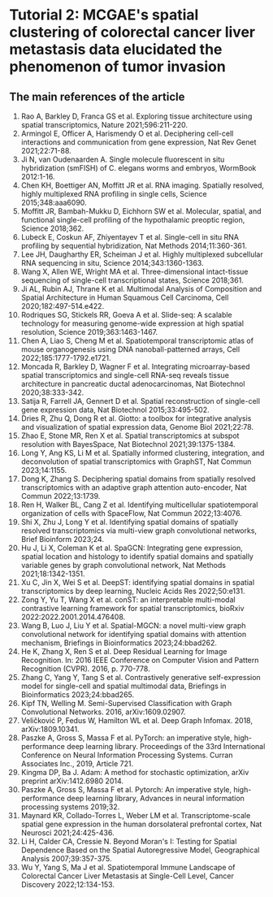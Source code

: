 # Tutorial 2: MCGAE's spatial clustering of colorectal cancer liver metastasis data elucidated the phenomenon of tumor invasion

## The main references of the article
1.	Rao A, Barkley D, Franca GS et al. Exploring tissue architecture using spatial transcriptomics, Nature 2021;596:211-220.
2.	Armingol E, Officer A, Harismendy O et al. Deciphering cell-cell interactions and communication from gene expression, Nat Rev Genet 2021;22:71-88.
3.	Ji N, van Oudenaarden A. Single molecule fluorescent in situ hybridization (smFISH) of C. elegans worms and embryos, WormBook 2012:1-16.
4.	Chen KH, Boettiger AN, Moffitt JR et al. RNA imaging. Spatially resolved, highly multiplexed RNA profiling in single cells, Science 2015;348:aaa6090.
5.	Moffitt JR, Bambah-Mukku D, Eichhorn SW et al. Molecular, spatial, and functional single-cell profiling of the hypothalamic preoptic region, Science 2018;362.
6.	Lubeck E, Coskun AF, Zhiyentayev T et al. Single-cell in situ RNA profiling by sequential hybridization, Nat Methods 2014;11:360-361.
7.	Lee JH, Daugharthy ER, Scheiman J et al. Highly multiplexed subcellular RNA sequencing in situ, Science 2014;343:1360-1363.
8.	Wang X, Allen WE, Wright MA et al. Three-dimensional intact-tissue sequencing of single-cell transcriptional states, Science 2018;361.
9.	Ji AL, Rubin AJ, Thrane K et al. Multimodal Analysis of Composition and Spatial Architecture in Human Squamous Cell Carcinoma, Cell 2020;182:497-514.e422.
10.	Rodriques SG, Stickels RR, Goeva A et al. Slide-seq: A scalable technology for measuring genome-wide expression at high spatial resolution, Science 2019;363:1463-1467.
11.	Chen A, Liao S, Cheng M et al. Spatiotemporal transcriptomic atlas of mouse organogenesis using DNA nanoball-patterned arrays, Cell 2022;185:1777-1792.e1721.
12.	Moncada R, Barkley D, Wagner F et al. Integrating microarray-based spatial transcriptomics and single-cell RNA-seq reveals tissue architecture in pancreatic ductal adenocarcinomas, Nat Biotechnol 2020;38:333-342.
13.	Satija R, Farrell JA, Gennert D et al. Spatial reconstruction of single-cell gene expression data, Nat Biotechnol 2015;33:495-502.
14.	Dries R, Zhu Q, Dong R et al. Giotto: a toolbox for integrative analysis and visualization of spatial expression data, Genome Biol 2021;22:78.
15.	Zhao E, Stone MR, Ren X et al. Spatial transcriptomics at subspot resolution with BayesSpace, Nat Biotechnol 2021;39:1375-1384.
16.	Long Y, Ang KS, Li M et al. Spatially informed clustering, integration, and deconvolution of spatial transcriptomics with GraphST, Nat Commun 2023;14:1155.
17.	Dong K, Zhang S. Deciphering spatial domains from spatially resolved transcriptomics with an adaptive graph attention auto-encoder, Nat Commun 2022;13:1739.
18.	Ren H, Walker BL, Cang Z et al. Identifying multicellular spatiotemporal organization of cells with SpaceFlow, Nat Commun 2022;13:4076.
19.	Shi X, Zhu J, Long Y et al. Identifying spatial domains of spatially resolved transcriptomics via multi-view graph convolutional networks, Brief Bioinform 2023;24.
20.	Hu J, Li X, Coleman K et al. SpaGCN: Integrating gene expression, spatial location and histology to identify spatial domains and spatially variable genes by graph convolutional network, Nat Methods 2021;18:1342-1351.
21.	Xu C, Jin X, Wei S et al. DeepST: identifying spatial domains in spatial transcriptomics by deep learning, Nucleic Acids Res 2022;50:e131.
22.	Zong Y, Yu T, Wang X et al. conST: an interpretable multi-modal contrastive learning framework for spatial transcriptomics, bioRxiv 2022:2022.2001.2014.476408.
23.	Wang B, Luo J, Liu Y et al. Spatial-MGCN: a novel multi-view graph convolutional network for identifying spatial domains with attention mechanism, Briefings in Bioinformatics 2023;24:bbad262.
24.	He K, Zhang X, Ren S et al. Deep Residual Learning for Image Recognition. In: 2016 IEEE Conference on Computer Vision and Pattern Recognition (CVPR). 2016, p. 770-778.
25.	Zhang C, Yang Y, Tang S et al. Contrastively generative self-expression model for single-cell and spatial multimodal data, Briefings in Bioinformatics 2023;24:bbad265.
26.	Kipf TN, Welling M. Semi-Supervised Classification with Graph Convolutional Networks. 2016, arXiv:1609.02907.
27.	Veličković P, Fedus W, Hamilton WL et al. Deep Graph Infomax. 2018, arXiv:1809.10341.
28.	Paszke A, Gross S, Massa F et al. PyTorch: an imperative style, high-performance deep learning library.  Proceedings of the 33rd International Conference on Neural Information Processing Systems. Curran Associates Inc., 2019, Article 721.
29.	Kingma DP, Ba J. Adam: A method for stochastic optimization, arXiv preprint arXiv:1412.6980 2014.
30.	Paszke A, Gross S, Massa F et al. Pytorch: An imperative style, high-performance deep learning library, Advances in neural information processing systems 2019;32.
31.	Maynard KR, Collado-Torres L, Weber LM et al. Transcriptome-scale spatial gene expression in the human dorsolateral prefrontal cortex, Nat Neurosci 2021;24:425-436.
32.	Li H, Calder CA, Cressie N. Beyond Moran's I: Testing for Spatial Dependence Based on the Spatial Autoregressive Model, Geographical Analysis 2007;39:357-375.
33.	Wu Y, Yang S, Ma J et al. Spatiotemporal Immune Landscape of Colorectal Cancer Liver Metastasis at Single-Cell Level, Cancer Discovery 2022;12:134-153.
